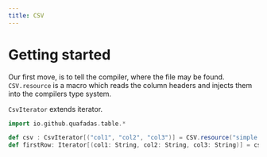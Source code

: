 ```yaml
---
title: CSV
---
```


# Getting started

Our first move, is to tell the compiler, where the file may be found. `CSV.resource` is a macro which reads the column headers and injects them into the compilers type system.

`CsvIterator` extends iterator.

```scala mdoc
import io.github.quafadas.table.*

def csv : CsvIterator[("col1", "col2", "col3")] = CSV.resource("simple.csv")
def firstRow: Iterator[(col1: String, col2: String, col3: String)] = csv.take(1)

```